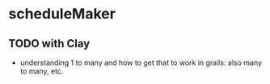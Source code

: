 # scheduleMaker

## TODO with Clay
 - understanding 1 to many and how to get that to work in grails: also many to many, etc.
